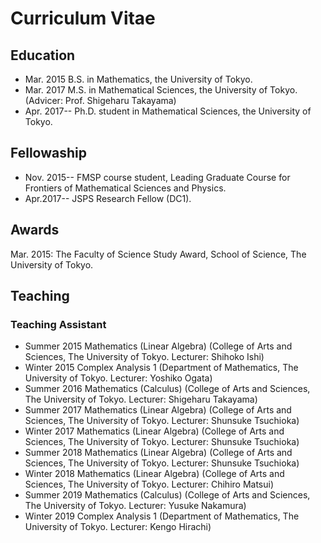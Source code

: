 
# **Curriculum Vitae**

## **Education**
- Mar. 2015    B.S. in Mathematics, the University of Tokyo.
- Mar. 2017    M.S. in Mathematical Sciences, the University of Tokyo.(Advicer: Prof. Shigeharu Takayama)
- Apr. 2017--   Ph.D. student in Mathematical Sciences, the University of Tokyo.


## **Fellowaship**
- Nov. 2015-- FMSP course student, Leading Graduate Course for Frontiers of Mathematical Sciences and Physics.
- Apr.2017-- JSPS Research Fellow (DC1).

## **Awards**
Mar. 2015: The Faculty of Science Study Award, School of Science, The University of Tokyo.

## **Teaching**
### **Teaching Assistant**
- Summer 2015 Mathematics (Linear Algebra) (College of Arts and Sciences, The University of Tokyo. Lecturer: Shihoko Ishi)
- Winter 2015 Complex Analysis 1 (Department of Mathematics, The University of Tokyo. Lecturer: Yoshiko Ogata)
- Summer 2016 Mathematics (Calculus) (College of Arts and Sciences, The University of Tokyo. Lecturer: Shigeharu Takayama)
- Summer 2017 Mathematics (Linear Algebra) (College of Arts and Sciences, The University of Tokyo. Lecturer: Shunsuke Tsuchioka)
- Winter 2017 Mathematics (Linear Algebra) (College of Arts and Sciences, The University of Tokyo. Lecturer: Shunsuke Tsuchioka)
- Summer 2018 Mathematics (Linear Algebra) (College of Arts and Sciences, The University of Tokyo. Lecturer: Shunsuke Tsuchioka)
- Winter 2018 Mathematics (Linear Algebra) (College of Arts and Sciences, The University of Tokyo. Lecturer: Chihiro Matsui)
- Summer 2019 Mathematics (Calculus) (College of Arts and Sciences, The University of Tokyo. Lecturer: Yusuke Nakamura)
- Winter 2019 Complex Analysis 1 (Department of Mathematics, The University of Tokyo. Lecturer: Kengo Hirachi)


